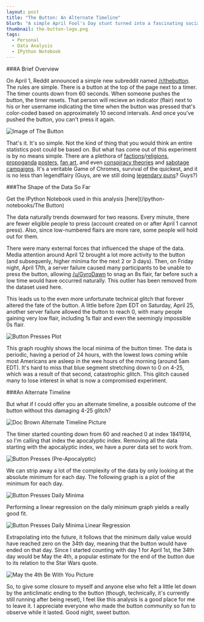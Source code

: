 ```yaml
---
layout: post
title: "The Button: An Alternate Timeline"
blurb: "A simple April Fool's Day stunt turned into a fascinating social experiment, but was derailed weeks into it by technical issues. I'll offer an analysis that will hopefully bring closure to those who were invested in the experiment."
thumbnail: the-button-logo.png
tags: 
  - Personal
  - Data Analysis
  - IPython Notebook
---
```


###A Brief Overview

On April 1, Reddit announced a simple new subreddit named [/r/thebutton](http://www.reddit.com/r/thebutton). The rules are simple. There is a button at the top of the page next to a timer. The timer counts down from 60 seconds. When someone pushes the button, the timer resets. That person will recieve an indicator (flair) next to his or her username indicating the time when the button was pressed that's color-coded based on approximately 10 second intervals. And once you've pushed the button, you can't press it again.

![Image of The Button](/img/the-button.png)

That's it. It's so simple. Not the kind of thing that you would think an entire statistics post could be based on. But what has come out of this experiment is by no means simple. There are a plethora of [factions](http://imgur.com/gallery/ue3Wt)/[religions](http://www.reddit.com/r/thebutton/comments/31709l/official_survey_of_the_buttons_religions_record/), [propoganda](http://imgur.com/a/kX0h1) [posters](http://imgur.com/a/89i6z), [fan art](http://www.reddit.com/r/thebutton/comments/31mdkf/the_huge_list_of_everything_button/), and even [conspiracy theories](http://www.reddit.com/r/thebuttonisalie) and [sabotage campaigns](http://www.reddit.com/r/thebutton/comments/328wod/warning_avoid_these_plugins_one_of_them_is/). It's a veritable Game of Chromes, survival of the quickest, and it is no less than legendflairy (Guys, are we still doing [legendary puns](http://i3.kym-cdn.com/photos/images/original/000/706/483/60e.png)? Guys?)

###The Shape of the Data So Far

Get the IPython Notebook used in this analysis [here](/ipython-notebooks/The Button)

The data naturally trends downward for two reasons. Every minute, there are fewer eligible people to press (account created on or after April 1 cannot press). Also, since low-numbered flairs are more rare, some people will hold out for them.

There were many external forces that influenced the shape of the data. Media attention around April 12 brought a lot more activity to the button (and subsequenly, higher minima for the next 2 or 3 days). Then, on Friday night, April 17th, a server failure caused many participants to be unable to press the button, allowing [/u/GyroDawn](http://www.reddit.com/user/GyroDawn) to snag an 8s flair, far before such a low time would have occurred naturally. This outlier has been removed from the dataset used here.

This leads us to the even more unfortunate technical glitch that forever altered the fate of the button. A little before 2pm EDT on Saturday, April 25, another server failure allowed the button to reach 0, with many people gaining very low flair, including 1s flair and even the seemingly impossible 0s flair.

![Button Presses Plot](/img/button-presses.png)

This graph roughly shows the local minima of the button timer. The data is periodic, having a period of 24 hours, with the lowest lows coming while most Americans are asleep in the wee hours of the morning (around 5am EDT). It's hard to miss that blue segment stretching down to 0 on <nobr>4-25</nobr>, which was a result of that second, catastrophic glitch. This glitch caused many to lose interest in what is now a compromised experiment.

###An Alternate Timeline

But what if I could offer you an alternate timeline, a possible outcome of the button without this damaging <nobr>4-25</nobr> glitch?

![Doc Brown Alternate Timeline Picture](/img/alternate-timeline.jpg)

The timer started counting down from 60 and reached 0 at index 1841914, so I'm calling that index the apocalyptic index. Removing all the data starting with the apocalyptic index, we have a purer data set to work from.

![Button Presses (Pre-Apocalyptic)](/img/button-presses-trimmed.png)

We can strip away a lot of the complexity of the data by only looking at the absolute minimum for each day. The following graph is a plot of the minimum for each day.

![Button Presses Daily Minima](/img/button-presses-daily-minima.png)

Performing a linear regression on the daily minimum graph yields a really good fit. 

![Button Presses Daily Minima Linear Regression](/img/button-presses-daily-minima-regression.png)

Extrapolating into the future, it follows that the minimum daily value would have reached zero on the 34th day, meaning that the button would have ended on that day. Since I started counting with day 1 for April 1st, the 34th day would be May the 4th, a popular estimate for the end of the button due to its relation to the Star Wars quote.

![May the 4th Be With You Picture](/img/may-the-4th-be-with-you.jpg)

So, to give some closure to myself and anyone else who felt a little let down by the anticlimatic ending to the button (though, technically, it's currently still running after being reset), I feel like this analysis is a good place for me to leave it. I appreciate everyone who made the button community so fun to observe while it lasted. Good night, sweet button.
